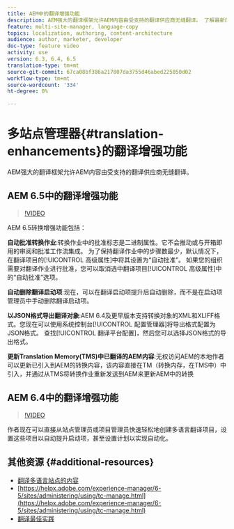 ```yaml
---
title: AEM中的翻译增强功能
description: AEM强大的翻译框架允许AEM内容由受支持的翻译供应商无缝翻译。 了解最新的增强功能。
feature: multi-site-manager, language-copy
topics: localization, authoring, content-architecture
audience: author, marketer, developer
doc-type: feature video
activity: use
version: 6.3, 6.4, 6.5
translation-type: tm+mt
source-git-commit: 67ca08bf386a217807da3755d46abed225050d02
workflow-type: tm+mt
source-wordcount: '334'
ht-degree: 0%

---
```



# 多站点管理器{#translation-enhancements}的翻译增强功能

AEM强大的翻译框架允许AEM内容由受支持的翻译供应商无缝翻译。

## AEM 6.5中的翻译增强功能

>[!VIDEO](https://video.tv.adobe.com/v/27405?quality=9&learn=on)

AEM 6.5转换增强功能包括：

**自动批准转换作业**:转换作业中的批准标志是二进制属性。它不会推动或与开箱即用的审阅和批准工作流集成。 为了保持翻译作业中的步骤数最少，默认情况下，在翻译项目的[!UICONTROL 高级属性]中将其设置为“自动批准”。 如果您的组织需要对翻译作业进行批准，您可以取消选中翻译项目[!UICONTROL 高级属性]中的“自动批准”选项。

**自动删除翻译启动项**:现在，可以在翻译启动项提升后自动删除，而不是在启动项管理员中手动删除翻译启动项。

**以JSON格式导出翻译对象**:AEM 6.4及更早版本支持转换对象的XML和XLIFF格式。您现在可以使用系统控制台[!UICONTROL 配置管理器]将导出格式配置为JSON格式。 查找[!UICONTROL 翻译平台配置]，然后您可以选择JSON格式的导出格式。

**更新Translation Memory(TMS)中已翻译的AEM内容**:无权访问AEM的本地作者可以更新已引入到AEM的转换内容，该内容直接在TM（转换内存，在TMS中）中引入，并通过从TMS将转换作业重新发送到AEM来更新AEM中的转换

## AEM 6.4中的翻译增强功能

>[!VIDEO](https://video.tv.adobe.com/v/21309?quality=9&learn=on)

作者现在可以直接从站点管理员或项目管理员快速轻松地创建多语言翻译项目，设置这些项目以自动提升启动项，甚至设置计划以实现自动化。

## 其他资源 {#additional-resources}

* [翻译多语言站点的内容](https://helpx.adobe.com/experience-manager/6-5/sites/administering/using/translation.html)
* [https://helpx.adobe.com/experience-manager/6-5/sites/administering/using/tc-manage.html](https://helpx.adobe.com/experience-manager/6-5/sites/administering/using/tc-manage.html)
* [翻译最佳实践](https://helpx.adobe.com/experience-manager/6-5/sites/administering/using/tc-bp.html)